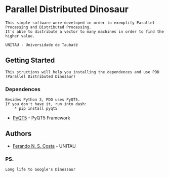 # Parallel Distributed Dinosaur
	This simple software were developed in order to exemplify Parallel Processing and Distributed Processing.
	It's able to distribute a vector to many machines in order to find the higher value.

	UNITAU - Universidade de Taubaté

## Getting Started
	
	This structions will help you installing the dependences and use PDD (Parallel Distributed Dinosaur)

### Dependences
	Besides Python 3, PDD uses PyQT5.
	If you don't have it, run into dash:
		* pip install pyqt5

* [PyQT5](https://www.riverbankcomputing.com/static/Docs/PyQt5/installation.html) - PyQT5 Framework

## Authors
* [Ferando N. S. Costa](https://www.linkedin.com/in/fernandonsc5/) - UNITAU

### PS.
	Long life to Google's Dinossaur
